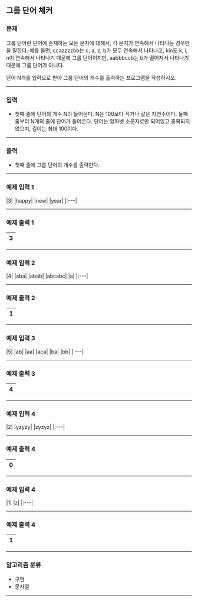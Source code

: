 그룹 단어 체커
-------------
### 문제

그룹 단어란 단어에 존재하는 모든 문자에 대해서, 각 문자가 연속해서 나타나는 경우만을 말한다. 예를 들면, ccazzzzbb는 c, a, z, b가 모두 연속해서 나타나고, kin도 k, i, n이 연속해서 나타나기 때문에 그룹 단어이지만, aabbbccb는 b가 떨어져서 나타나기 때문에 그룹 단어가 아니다.

단어 N개를 입력으로 받아 그룹 단어의 개수를 출력하는 프로그램을 작성하시오.

- - -

### 입력
* 첫째 줄에 단어의 개수 N이 들어온다. N은 100보다 작거나 같은 자연수이다. 둘째 줄부터 N개의 줄에 단어가 들어온다. 단어는 알파벳 소문자로만 되어있고 중복되지 않으며, 길이는 최대 100이다.

- - -

### 출력
* 첫째 줄에 그룹 단어의 개수를 출력한다.

- - -

### 예제 입력 1
|3|
|happy|
|new|
|year|
|:---|

- - -

### 예제 출력 1
|3|
|:---|

- - -

### 예제 입력 2
|4|
|aba|
|abab|
|abcabc|
|a|
|:---|

- - -

### 예제 출력 2
|1|
|:---|

- - -

### 예제 입력 3
|5|
|ab|
|aa|
|aca|
|ba|
|bb|
|:---|

- - -

### 예제 출력 3
|4|
|:---|

- - -

### 예제 입력 4
|2|
|yzyzy|
|zyzyz|
|:---|

- - -

### 예제 출력 4
|0|
|:---|

- - -

### 예제 입력 4
|1|
|z|
|:---|

- - -

### 예제 출력 4
|1|
|:---|

- - -

### 알고리즘 분류
* 구현
* 문자열

- - -
